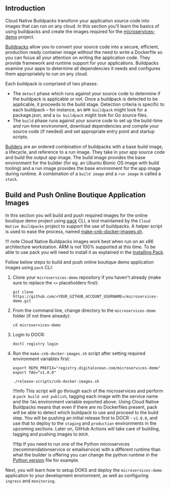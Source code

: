 ## Introduction

Cloud Native Buildpacks transform your application source code into images that can run on any cloud. In this section you'll learn the basics of using buildpacks and create the images required for the [microservices-demo](https://github.com/digitalocean/kubernetes-sample-apps/tree/master/microservices-demo) project.

[Buildpacks](https://buildpacks.io/docs/concepts/components/buildpack/) allow you to convert your source code into a secure, efficient, production ready container image without the need to write a Dockerfile so you can focus all your attention on writing the application code. They provide framework and runtime support for your applications. Buildpacks examine your apps to determine all dependencies it needs and configures them appropriately to run on any cloud.

Each buildpack is comprised of two phases:

- The `detect` phase which runs against your source code to determine if the buildpack is applicable or not. Once a buildpack is detected to be applicable, it proceeds to the build stage. Detection criteria is specific to each buildpack – for instance, an `NPM buildpack` might look for a package.json, and a `Go buildpack` might look for Go source files.
- The `build` phase runs against your source code to set up the build-time and run-time environment, download dependencies and compile your source code (if needed) and set appropriate entry point and startup scripts.

[Builders](https://buildpacks.io/docs/concepts/components/builder/) are an ordered combination of buildpacks with a base build image, a lifecycle, and reference to a run image. They take in your app source code and build the output app image. The build image provides the base environment for the builder (for eg. an Ubuntu Bionic OS image with build tooling) and a run image provides the base environment for the app image during runtime. A combination of a `build image` and a `run image` is called a `stack`.

## Build and Push Online Boutique Application Images

In this section you will build and push required images for the online boutique demo project using [pack](https://buildpacks.io/docs/tools/pack/) CLI, a tool maintained by the `Cloud Native Buildpacks` project to support the use of buildpacks. A helper script is used to ease the process, named [make-cnb-docker-images.sh](https://github.com/digitalocean/kubernetes-sample-apps/blob/master/microservices-demo/release-scripts/make-cnb-docker-images.sh).

!!! note
    Cloud Native Buildpacks images work best when run on an x86 architecture workstation. ARM is not 100% supported at this time.
    To be able to use pack you will need to install it as explained in the [Installing Pack](installing-required-tools.md#installing-pack-optional).

Follow below steps to build and push online boutique demo application images using `pack` CLI:

1. Clone your `microservices-demo` repository if you haven't already (make sure to replace the `<>` placeholders first):

    ```shell
    git clone https://github.com/<YOUR_GITHUB_ACCOUNT_USERNAME>/microservices-demo.git
    ```

2. From the command line, change directory to the `microservices-demo` folder (if not there already):

    ```shell
    cd microservices-demo
    ```

3. Login to DOCR:

    ```shell
    doctl registry login
    ```

4. Run the `make-cnb-docker-images.sh` script after setting required environment variables first:

    ```shell
    export REPO_PREFIX="registry.digitalocean.com/microservices-demo"
    export TAG="v1.0.0"

    ./release-scripts/cnb-docker-images.sh
    ```

    !!!info
        This script will go through each of the microservices and perform a `pack build and publish`, tagging each image with the service name and the `TAG` environment variable exported above. Using Cloud Native Buildpacks means that even if there are no Dockerfiles present, pack will be able to detect which buildpack to use and proceed to the build step.
        You will be pushing an initial release first to DOCR - `v1.0.0`, and use that to deploy to the `staging` and `production` environments in the upcoming sections. Later on, GitHub Actions will take care of building, tagging and pushing images to `DOCR`.

    !!!tip
        If you need to run one of the Python microservices (recommendationservice or emailservice) with a different runtime than what the builder is offering you can change the python runtime in the [Python version](https://github.com/digitalocean/kubernetes-sample-apps/blob/master/microservices-demo/src/emailservice/.python-version) file for example.

Next, you will learn how to setup DOKS and deploy the `microservices-demo` application to your development environment, as well as configuring `ingress` and `monitoring`.
